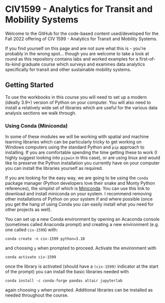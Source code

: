 # CIV1599 - Analytics for Transit and Mobility Systems


Welcome to the GitHub for the code-based content used/developed for the Fall 2022
offering of CIV 1599 - Analytics for Transit and Mobility Systems.

If you find yourself on this page and are not sure what this is - you're probably
in the wrong spot... though you are welcome to take a look at round as this
repository contains labs and worked examples for a first-of-its-kind graduate
course which surveys and examines data analytics specifically for transit and other
sustainable mobility systems.

## Getting Started
To use the workbooks in this course you will need to set up a modern (ideally 3.9+) version of Python on your computer. You will also need to install a relatively wide set of libraries which are useful for the various data analysis sections we walk through.

### Using Conda (Miniconda)
In some of these modules we will be working with spatial and machine learning libraries which can be particularly tricky to get working on Windows computers using the standard Python and `pip` approach to installing. If you are comfortable spending the time getting these to work (I highly suggest looking into `pipwin` in this case), or are using linux and would like to preserve the Python installation you currently have on your computer you can install the libraries yourself as required.

If you are looking for the easy way, we are going to be using the `conda` package manager (Python developers love their snake and Monty Python references), the simplist of which is [Miniconda](https://docs.conda.io/en/latest/miniconda.html). You can use this link to download and install miniconda on your system. I recommend removing other installations of Python on your system if and where possible (once you get the hang of using Conda you can easily install what you need for other projects as well).


You can set up a new Conda environment by opening an Acaconda console (sometimes called Anaconda prompt) and creating a new environment (e.g. one called `civ-1599`) with:

    conda create -n civ-1599 python=3.10

and choosing `y` when prompted to proceed. Activate the environment with

    conda activate civ-1599

once the library is activated (should have a `(civ-1599)` indicator at the start of the prompt) you can install the basic libraries needed with

    conda install -c conda-forge pandas altair jupyterlab

again choosing `y` when prompted. Additional libraries can be installed as needed throughout the course.

